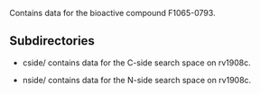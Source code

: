 Contains data for the bioactive compound F1065-0793.

## Subdirectories

- cside/ contains data for the C-side search space on rv1908c.

- nside/ contains data for the N-side search space on rv1908c.

